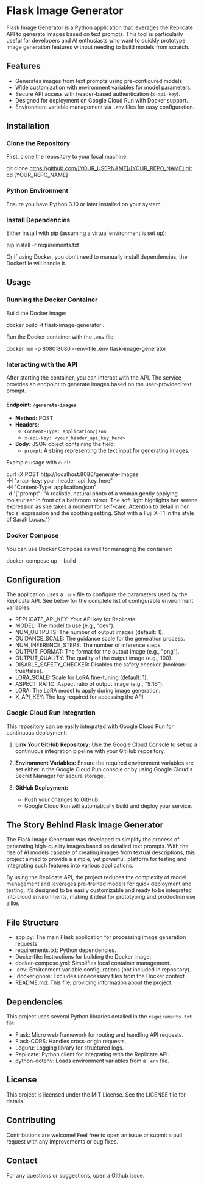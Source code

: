 # Flask Image Generator

Flask Image Generator is a Python application that leverages the Replicate API to generate images based on text prompts. This tool is particularly useful for developers and AI enthusiasts who want to quickly prototype image generation features without needing to build models from scratch.

## Features

- Generates images from text prompts using pre-configured models.
- Wide customization with environment variables for model parameters.
- Secure API access with header-based authentication (`x-api-key`).
- Designed for deployment on Google Cloud Run with Docker support.
- Environment variable management via `.env` files for easy configuration.

## Installation

### Clone the Repository
First, clone the repository to your local machine:

git clone https://github.com/[YOUR_USERNAME]/[YOUR_REPO_NAME].git
cd [YOUR_REPO_NAME]

### Python Environment
Ensure you have Python 3.10 or later installed on your system.

### Install Dependencies
Either install with pip (assuming a virtual environment is set up):

pip install -r requirements.txt
 
Or if using Docker, you don't need to manually install dependencies; the Dockerfile will handle it.

## Usage

### Running the Docker Container

Build the Docker image:

docker build -t flask-image-generator .

Run the Docker container with the `.env` file:

docker run -p 8080:8080 --env-file .env flask-image-generator

### Interacting with the API

After starting the container, you can interact with the API. The service provides an endpoint to generate images based on the user-provided text prompt.

#### Endpoint: `/generate-images`

- **Method:** POST
- **Headers:**
  - `Content-Type: application/json`
  - `x-api-key: <your_header_api_key_here>`
- **Body:** JSON object containing the field:
  - `prompt`: A string representing the text input for generating images.

Example usage with `curl`:

curl -X POST http://localhost:8080/generate-images \
-H "x-api-key: your_header_api_key_here" \
-H "Content-Type: application/json" \
-d '{"prompt": "A realistic, natural photo of a woman gently applying moisturizer in front of a bathroom mirror. The soft light highlights her serene expression as she takes a moment for self-care. Attention to detail in her facial expression and the soothing setting. Shot with a Fuji X-T1 in the style of Sarah Lucas."}'

### Docker Compose

You can use Docker Compose as well for managing the container:

docker-compose up --build

## Configuration

The application uses a `.env` file to configure the parameters used by the Replicate API. See below for the complete list of configurable environment variables:

- REPLICATE_API_KEY: Your API key for Replicate.
- MODEL: The model to use (e.g., "dev").
- NUM_OUTPUTS: The number of output images (default: 1).
- GUIDANCE_SCALE: The guidance scale for the generation process.
- NUM_INFERENCE_STEPS: The number of inference steps.
- OUTPUT_FORMAT: The format for the output image (e.g., "png").
- OUTPUT_QUALITY: The quality of the output image (e.g., 100).
- DISABLE_SAFETY_CHECKER: Disables the safety checker (boolean: true/false).
- LORA_SCALE: Scale for LoRA fine-tuning (default: 1).
- ASPECT_RATIO: Aspect ratio of output image (e.g., "9:16").
- LORA: The LoRA model to apply during image generation.
- X_API_KEY: The key required for accessing the API.

### Google Cloud Run Integration

This repository can be easily integrated with Google Cloud Run for continuous deployment:

1. **Link Your GitHub Repository:** Use the Google Cloud Console to set up a continuous integration pipeline with your GitHub repository.

2. **Environment Variables:** Ensure the required environment variables are set either in the Google Cloud Run console or by using Google Cloud's Secret Manager for secure storage.

3. **GitHub Deployment:**
   - Push your changes to GitHub.
   - Google Cloud Run will automatically build and deploy your service.

## The Story Behind Flask Image Generator

The Flask Image Generator was developed to simplify the process of generating high-quality images based on detailed text prompts. With the rise of AI models capable of creating images from textual descriptions, this project aimed to provide a simple, yet powerful, platform for testing and integrating such features into various applications.

By using the Replicate API, the project reduces the complexity of model management and leverages pre-trained models for quick deployment and testing. It’s designed to be easily customizable and ready to be integrated into cloud environments, making it ideal for prototyping and production use alike.

## File Structure

- app.py: The main Flask application for processing image generation requests.
- requirements.txt: Python dependencies.
- Dockerfile: Instructions for building the Docker image.
- docker-compose.yml: Simplifies local container management.
- .env: Environment variable configurations (not included in repository).
- .dockerignore: Excludes unnecessary files from the Docker context.
- README.md: This file, providing information about the project.

## Dependencies

This project uses several Python libraries detailed in the `requirements.txt` file:

- Flask: Micro web framework for routing and handling API requests.
- Flask-CORS: Handles cross-origin requests.
- Loguru: Logging library for structured logs.
- Replicate: Python client for integrating with the Replicate API.
- python-dotenv: Loads environment variables from a `.env` file.

## License

This project is licensed under the MIT License. See the LICENSE file for details.

## Contributing

Contributions are welcome! Feel free to open an issue or submit a pull request with any improvements or bug fixes.

## Contact

For any questions or suggestions, open a Github issue.
